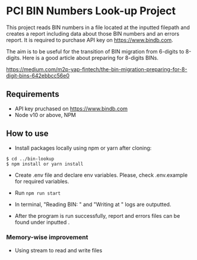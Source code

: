 # PCI BIN Numbers Look-up Project

This project reads BIN numbers in a file located at the inputted filepath and creates a report including data about those BIN numbers and an errors report. It is required to purchase API key on https://www.bindb.com. 

The aim is to be useful for the transition of BIN migration from 6-digits to 8-digits. Here is a good article about preparing for 8-digits BINs. 

https://medium.com/m2p-yap-fintech/the-bin-migration-preparing-for-8-digit-bins-642ebbcc56e0

## Requirements
* API key pruchased on https://www.bindb.com
* Node v10 or above, NPM

## How to use
* Install packages locally using npm or yarn after cloning: 
```
$ cd ../bin-lookup
$ npm install or yarn install

```
* Create .env file and declare env variables. Please, check .env.example for required variables.

* Run ``` npm run start ```

* In terminal, "Reading BIN: <bin number>"  and "Writing at <file path>" logs are outputted. 

* After the program is run successfully, report and errors files can be found under inputted <file path>.

### Memory-wise improvement

* Using stream to read and write files 